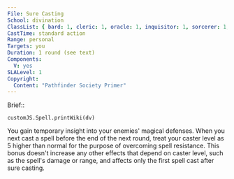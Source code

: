 ```yaml
---
File: Sure Casting
School: divination
ClassList: { bard: 1, cleric: 1, oracle: 1, inquisitor: 1, sorcerer: 1, wizard: 1, witch: 1 }
CastTime: standard action
Range: personal
Targets: you
Duration: 1 round (see text)
Components:
  V: yes
SLALevel: 1
Copyright:
  Content: "Pathfinder Society Primer"
---
```

Brief:: 

```dataviewjs
customJS.Spell.printWiki(dv)
```

You gain temporary insight into your enemies' magical defenses.  When you next cast a spell before the end of the next round, treat your caster level as 5 higher than normal for the purpose of overcoming spell resistance. This bonus doesn't increase any other effects that depend on caster level, such as the spell's damage or range, and affects only the first spell cast after sure casting.

